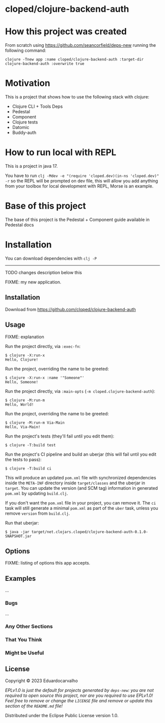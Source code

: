 # cloped/clojure-backend-auth

# How this project was created

From scratch using https://github.com/seancorfield/deps-new running the following command:

```shell
clojure -Tnew app :name cloped/clojure-backend-auth :target-dir clojure-backend-auth :overwrite true
```

# Motivation

This is a project that shows how to use the following stack with clojure:

- Clojure CLI + Tools Deps
- Pedestal
- Component
- Clojure tests
- Datomic
- Buddy-auth

# How to run local with REPL

This is a project in java 17.

You have to run `clj -Mdev -e "(require 'cloped.dev)(in-ns 'cloped.dev)" -r` so the REPL will be prompted on dev file, this
will allow you add anything from your toolbox for local development with REPL, Morse is an example.

# Base of this project

The base of this project is the Pedestal + Component guide available in Pedestal docs

# Installation

You can download dependencies with `clj -P`
___

TODO changes description below this

FIXME: my new application.

## Installation

Download from https://github.com/cloped/clojure-backend-auth

## Usage

FIXME: explanation

Run the project directly, via `:exec-fn`:

    $ clojure -X:run-x
    Hello, Clojure!

Run the project, overriding the name to be greeted:

    $ clojure -X:run-x :name '"Someone"'
    Hello, Someone!

Run the project directly, via `:main-opts` (`-m cloped.clojure-backend-auth`):

    $ clojure -M:run-m
    Hello, World!

Run the project, overriding the name to be greeted:

    $ clojure -M:run-m Via-Main
    Hello, Via-Main!

Run the project's tests (they'll fail until you edit them):

    $ clojure -T:build test

Run the project's CI pipeline and build an uberjar (this will fail until you edit the tests to pass):

    $ clojure -T:build ci

This will produce an updated `pom.xml` file with synchronized dependencies inside the `META-INF`
directory inside `target/classes` and the uberjar in `target`. You can update the version (and SCM tag)
information in generated `pom.xml` by updating `build.clj`.

If you don't want the `pom.xml` file in your project, you can remove it. The `ci` task will
still generate a minimal `pom.xml` as part of the `uber` task, unless you remove `version`
from `build.clj`.

Run that uberjar:

    $ java -jar target/net.clojars.cloped/clojure-backend-auth-0.1.0-SNAPSHOT.jar

## Options

FIXME: listing of options this app accepts.

## Examples

...

### Bugs

...

### Any Other Sections
### That You Think
### Might be Useful

## License

Copyright © 2023 Eduardocarvalho

_EPLv1.0 is just the default for projects generated by `deps-new`: you are not_
_required to open source this project, nor are you required to use EPLv1.0!_
_Feel free to remove or change the `LICENSE` file and remove or update this_
_section of the `README.md` file!_

Distributed under the Eclipse Public License version 1.0.
